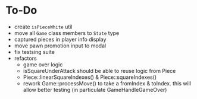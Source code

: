 # To-Do

- create `isPieceWhite` util
- move all `Game` class members to `State` type
- captured pieces in player info display
- move pawn promotion input to modal
- fix testsing suite
- refactors
  - game over logic
  - isSquareUnderAttack should be able to reuse logic from Piece
  - Piece::linearSquareIndexes() & Piece::squareIndexes()
  - rework Game::processMove() to take a fromIndex & toIndex. this will allow better testing (in particulate GameHandleGameOver)
